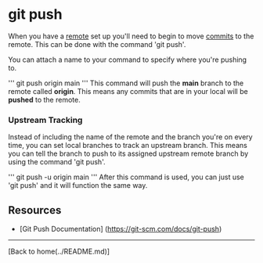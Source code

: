# git push

When you have a [remote](./REMOTE.md) set up you'll need to begin to move [commits](./COMMIT.md) to the remote.
This can be done with the command 'git push'.

You can attach a name to your command to specify where you're pushing to.

'''
git push origin main
'''
This command will push the **main** branch to the remote called **origin**.
This means any commits that are in your local will be **pushed** to the remote.

### Upstream Tracking
Instead of including the name of the remote and the branch you're on every time, 
 you can set local branches to track an upstream branch.
 This means you can tell the branch to push to its assigned upstream remote branch by using the command 'git push'.

'''
git push -u origin main
'''
 After this command is used, you can just use 'git push' and it will function the same way.

## Resources

- [Git Push Documentation] (https://git-scm.com/docs/git-push)

---

[Back to home(../README.md)]